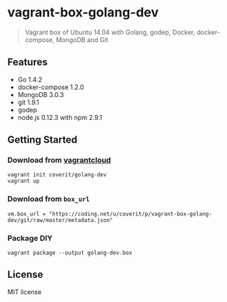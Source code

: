 # vagrant-box-golang-dev

> Vagrant box of Ubuntu 14.04 with Golang, godep, Docker, docker-compose, MongoDB and Git

## Features

- Go 1.4.2
- docker-compose 1.2.0
- MongoDB 3.0.3
- git 1.9.1
- godep
- node.js 0.12.3 with npm 2.9.1

## Getting Started

### Download from [vagrantcloud]

    vagrant init coverit/golang-dev
    vagrant up

### Download from `box_url`

    vm.box_url = "https://coding.net/u/coverit/p/vagrant-box-golang-dev/git/raw/master/metadata.json"
[vagrantcloud]: https://atlas.hashicorp.com/ubuntu-cn/boxes/trusty64

### Package DIY

    vagrant package --output golang-dev.box

## License

MIT license
